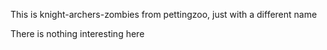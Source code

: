 This is knight-archers-zombies from pettingzoo, just with a different name

There is nothing interesting here

